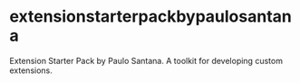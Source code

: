 # extensionstarterpackbypaulosantana
Extension Starter Pack by Paulo Santana. A toolkit for developing custom extensions.
